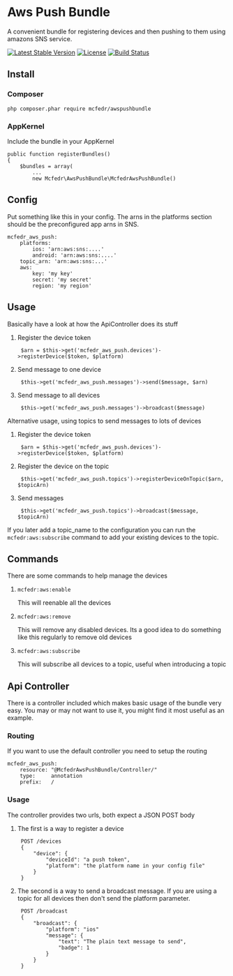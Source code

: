 # Aws Push Bundle

A convenient bundle for registering devices and then pushing to them using amazons SNS service.

[![Latest Stable Version](https://poser.pugx.org/mcfedr/awspushbundle/v/stable.png)](https://packagist.org/packages/mcfedr/awspushbundle)
[![License](https://poser.pugx.org/mcfedr/awspushbundle/license.png)](https://packagist.org/packages/mcfedr/awspushbundle)
[![Build Status](https://travis-ci.org/mcfedr/awspushbundle.svg?branch=master)](https://travis-ci.org/mcfedr/awspushbundle)

## Install

### Composer

    php composer.phar require mcfedr/awspushbundle

### AppKernel

Include the bundle in your AppKernel

    public function registerBundles()
    {
        $bundles = array(
            ...
            new Mcfedr\AwsPushBundle\McfedrAwsPushBundle()

## Config

Put something like this in your config. The arns in the platforms section should be the preconfigured app arns in SNS.

    mcfedr_aws_push:
        platforms:
            ios: 'arn:aws:sns:....'
            android: 'arn:aws:sns:....'
        topic_arn: 'arn:aws:sns:...'
        aws:
            key: 'my key'
            secret: 'my secret'
            region: 'my region'

## Usage

Basically have a look at how the ApiController does its stuff

1. Register the device token

        $arn = $this->get('mcfedr_aws_push.devices')->registerDevice($token, $platform)

1. Send message to one device

        $this->get('mcfedr_aws_push.messages')->send($message, $arn)

1. Send message to all devices

        $this->get('mcfedr_aws_push.messages')->broadcast($message)


Alternative usage, using topics to send messages to lots of devices

1. Register the device token

        $arn = $this->get('mcfedr_aws_push.devices')->registerDevice($token, $platform)

1. Register the device on the topic

        $this->get('mcfedr_aws_push.topics')->registerDeviceOnTopic($arn, $topicArn)

1. Send messages

        $this->get('mcfedr_aws_push.topics')->broadcast($message, $topicArn)

If you later add a topic_name to the configuration you can run the `mcfedr:aws:subscribe` command to add your existing
devices to the topic.

## Commands

There are some commands to help manage the devices

1. `mcfedr:aws:enable`

    This will reenable all the devices

1. `mcfedr:aws:remove`

    This will remove any disabled devices. Its a good idea to do something like this regularly to remove old devices

1. `mcfedr:aws:subscribe`

    This will subscribe all devices to a topic, useful when introducing a topic

## Api Controller

There is a controller included which makes basic usage of the bundle very easy. You may or may not want to use it,
you might find it most useful as an example.

### Routing

If you want to use the default controller you need to setup the routing

    mcfedr_aws_push:
        resource: "@McfedrAwsPushBundle/Controller/"
        type:     annotation
        prefix:   /

### Usage

The controller provides two urls, both expect a JSON POST body

1. The first is a way to register a device

        POST /devices
        {
            "device": {
                "deviceId": "a push token",
                "platform": "the platform name in your config file"
            }
        }

1. The second is a way to send a broadcast message. If you are using a topic for all devices then don't send the platform
parameter.

        POST /broadcast
        {
            "broadcast": {
                "platform": "ios"
                "message": {
                    "text": "The plain text message to send",
                    "badge": 1
                }
            }
        }
